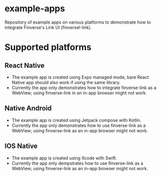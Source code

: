 # example-apps

Repository of example apps on various platforms to demonstrate how to integrate Finverse's Link UI (finversel-link).

# Supported platforms

## React Native

- The example app is created using Expo managed mode, bare React Native app should also work if using the same library.
- Currently the app only demonstrates how to integrate finverse-link as a WebView; using finverse-link in an in-app browser might not work.

## Native Android

- The example app is created using Jetpack compose with Kotlin.
- Currently the app only demonstrates how to use finverse-link as a WebView; using finverse-link as an in-app browser might not work.

## IOS Native

- The example app is created using Xcode with Swift.
- Currently the app only dempstrates how to use finverse-link as a WebView; using finverse-link as an in-app browser might not work.
